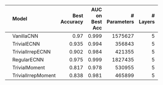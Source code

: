 |    | Model              |   Best Accuracy |   AUC on Best Acc |   # Parameters |   # Layers |   Stage 1 Channels |
|:---|:-------------------|----------------:|------------------:|---------------:|-----------:|-------------------:|
|    | VanillaCNN         |           0.97  |             0.999 |        1575627 |          5 |                 32 |
|    | TrivialECNN        |           0.935 |             0.994 |         356843 |          5 |                 32 |
|    | TrivialIrrepECNN   |           0.902 |             0.984 |         421355 |          5 |                 32 |
|    | RegularECNN        |           0.975 |             0.999 |        1827435 |          5 |                 32 |
|    | TrivialMoment      |           0.817 |             0.978 |         530955 |          5 |                 32 |
|    | TrivialIrrepMoment |           0.838 |             0.981 |         465899 |          5 |                 32 |